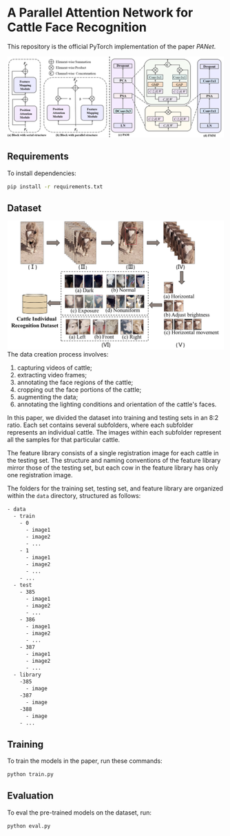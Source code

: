 # A Parallel Attention Network for Cattle Face Recognition

This repository is the official PyTorch implementation of the paper *PANet*.

![backbone](image/backbone.png)

## Requirements

To install dependencies:

```bash
pip install -r requirements.txt
```

## Dataset

![数据集制作流程](image/makedata.png)
The data creation process involves: 
1. capturing videos of cattle; 
2. extracting video frames; 
3. annotating the face regions of the cattle; 
4. cropping out the face portions of the cattle; 
5. augmenting the data; 
6. annotating the lighting conditions and orientation of the cattle's faces.

In this paper, we divided the dataset into training and testing sets in an 8:2 ratio. Each set contains several subfolders, where each subfolder represents an individual cattle. The images within each subfolder represent all the samples for that particular cattle.

The feature library consists of a single registration image for each cattle in the testing set. The structure and naming conventions of the feature library mirror those of the testing set, but each cow in the feature library has only one registration image.

The folders for the training set, testing set, and feature library are organized within the `data` directory, structured as follows:

```
- data
  - train
    - 0
      - image1
      - image2
      - ...
    - 1
      - image1
      - image2
      - ...
    - ...
  - test
    - 385
      - image1
      - image2
      - ...
    - 386
      - image1
      - image2
      - ...
    - 387
      - image1
      - image2
      - ...
  - library
    -385
      - image
    -387
      - image
    -388
      - image
    - ...
```

## Training

To train the models in the paper, run these commands:

```bash
python train.py
```

## Evaluation

To eval the pre-trained models on the dataset, run:

```bash
python eval.py
````
